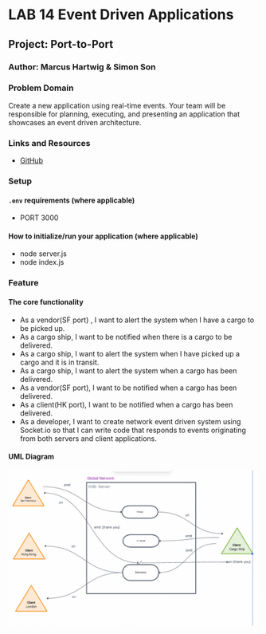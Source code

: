 # LAB 14 Event Driven Applications

## Project: Port-to-Port

### Author: Marcus Hartwig & Simon Son

### Problem Domain

Create a new application using real-time events. Your team will be responsible for planning, executing, and presenting an application that showcases an event driven architecture.

### Links and Resources

* [GitHub](https://github.com/marcusdnhartwig/cargo-Lab14/pull/5)

### Setup

#### `.env` requirements (where applicable)

* PORT 3000

#### How to initialize/run your application (where applicable)

* node server.js
* node index.js

### Feature

#### The core functionality

* As a vendor(SF port) , I want to alert the system when I have a cargo to be picked up.
* As a cargo ship, I want to be notified when there is a cargo to be delivered.
* As a cargo ship, I want to alert the system when I have picked up a cargo and it is in transit.
* As a cargo ship, I want to alert the system when a cargo has been delivered.
* As a vendor(SF port), I want to be notified when a cargo has been delivered.
* As a client(HK port), I want to be notified when a cargo has been delivered.
* As a developer, I want to create network event driven system using Socket.io so that I can write code that responds to events originating from both servers and client applications.

#### UML Diagram

![Lab 14 UML](./src/img/CargoUML.png)